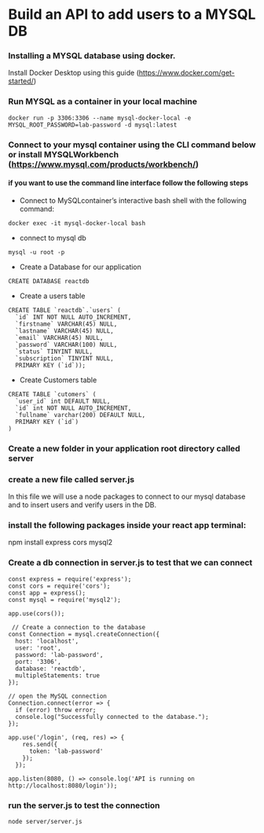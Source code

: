# Build an API to add users to a MYSQL DB 
### Installing a MYSQL database using docker.
Install Docker Desktop using this guide (https://www.docker.com/get-started/) 
### Run MYSQL as a container in your local machine
```
docker run -p 3306:3306 --name mysql-docker-local -e MYSQL_ROOT_PASSWORD=lab-password -d mysql:latest
```
### Connect to your mysql container using the CLI command below or install MYSQLWorkbench (https://www.mysql.com/products/workbench/)
#### if you want to use the command line interface follow the following steps 
- Connect to MySQLcontainer’s interactive bash shell with the following command:
```
docker exec -it mysql-docker-local bash
```
- connect to mysql db
```
mysql -u root -p 
```
- Create a Database for our application
```
CREATE DATABASE reactdb
```
- Create a users table 
```
CREATE TABLE `reactdb`.`users` (
  `id` INT NOT NULL AUTO_INCREMENT,
  `firstname` VARCHAR(45) NULL,
  `lastname` VARCHAR(45) NULL,
  `email` VARCHAR(45) NULL,
  `password` VARCHAR(100) NULL,
  `status` TINYINT NULL,
  `subscription` TINYINT NULL,
  PRIMARY KEY (`id`));

```
- Create Customers table
```
CREATE TABLE `cutomers` (
  `user_id` int DEFAULT NULL,
  `id` int NOT NULL AUTO_INCREMENT,
  `fullname` varchar(200) DEFAULT NULL,
  PRIMARY KEY (`id`)
) 
```
### Create a new folder in your application root directory called server
### create a new file called server.js 
In this file we will use a node packages to connect to our mysql database and to insert users and verify users in the DB.
### install the following packages inside your react app terminal:
npm install express cors mysql2 
### Create a db connection in server.js to test that we can connect

```
const express = require('express');
const cors = require('cors');
const app = express();
const mysql = require('mysql2');

app.use(cors());

 // Create a connection to the database
const Connection = mysql.createConnection({
  host: 'localhost',
  user: 'root',
  password: 'lab-password',
  port: '3306',
  database: 'reactdb',
  multipleStatements: true
});

// open the MySQL connection
Connection.connect(error => {
  if (error) throw error;
  console.log("Successfully connected to the database.");
});

app.use('/login', (req, res) => {
    res.send({
      token: 'lab-password'
    });
  });

app.listen(8080, () => console.log('API is running on http://localhost:8080/login'));
```
### run the server.js to test the connection 
```
node server/server.js
```